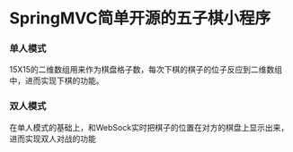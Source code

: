 # SpringMVC简单开源的五子棋小程序
### 单人模式
  15X15的二维数组用来作为棋盘格子数，每次下棋的棋子的位子反应到二维数组中，进而实现下棋的功能。
### 双人模式
  在单人模式的基础上，和WebSock实时把棋子的位置在对方的棋盘上显示出来，进而实现双人对战的功能
